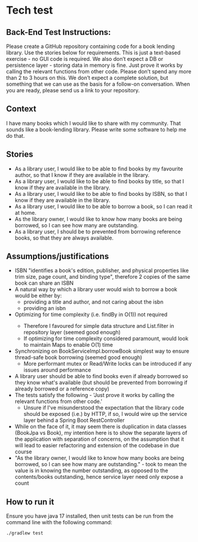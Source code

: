 # Tech test

## Back-End Test Instructions:

Please create a GitHub repository containing code for a book lending library. Use the stories below for requirements.
This is just a text-based exercise - no GUI code is required.
We also don’t expect a DB or persistence layer - storing data in memory is fine. Just prove it works by calling the relevant functions from other code.
Please don’t spend any more than 2 to 3 hours on this. We don’t expect a complete solution, but something that we can use as the basis for a follow-on conversation.
When you are ready, please send us a link to your repository.

## Context

I have many books which I would like to share with my community. That sounds like a book-lending library. Please write some software to help me do that.

## Stories

 - As a library user, I would like to be able to find books by my favourite author, so that I know if they are available in the library.
 - As a library user, I would like to be able to find books by title, so that I know if they are available in the library.
 - As a library user, I would like to be able to find books by ISBN, so that I know if they are available in the library.
 - As a library user, I would like to be able to borrow a book, so I can read it at home.
 - As the library owner, I would like to know how many books are being borrowed, so I can see how many are outstanding.
 - As a library user, I should be to prevented from borrowing reference books, so that they are always available.

## Assumptions/justifications

 - ISBN "identifies a book's edition, publisher, and physical properties like trim size, page count, and binding type", therefore 2 copies of the same book can share an ISBN
 - A natural way by which a library user would wish to borrow a book would be either by:
   - providing a title and author, and not caring about the isbn
   - providing an isbn
 - Optimizing for time complexity (i.e. findBy<Whatever> in O(1)) not required
   - Therefore I favoured for simple data structure and List.filter in repository layer (seemed good enough)
   - If optimizing for time complexity considered paramount, would look to maintain Maps to enable O(1) time
 - Synchronizing on BookServiceImpl.borrowBook simplest way to ensure thread-safe book borrowing (seemed good enough)
   - More performant mutex or Read/Write locks can be introduced if any issues around performance
 - A library user should be able to find books even if already borrowed so they know what's available (but should be prevented from borrowing if already borrowed or a reference copy)
 - The tests satisfy the following - 'Just prove it works by calling the relevant functions from other code.'
   - Unsure if I've misunderstood the expectation that the library code should be exposed (i.e.) by HTTP, if so, I would wire up the service layer behind a Spring Boot RestController
 - While on the face of it, it may seem there is duplication in data classes (BookJpa vs Book), my intention here is to show the separate layers of the application with separation of concerns, on the assumption that it will lead to easier refactoring and extension of the codebase in due course
 - "As the library owner, I would like to know how many books are being borrowed, so I can see how many are outstanding." - took to mean the value is in knowing the number outstanding, as opposed to the contents/books outstanding, hence service layer need only expose a count

## How to run it

Ensure you have java 17 installed, then unit tests can be run from the command line with the following command:

```bash
./gradlew test
```
